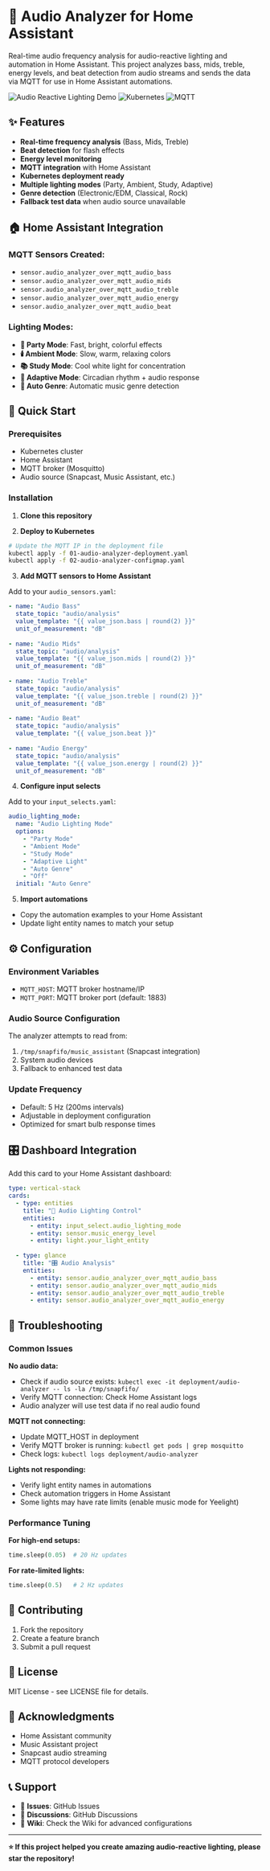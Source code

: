 # 🎵 Audio Analyzer for Home Assistant

Real-time audio frequency analysis for audio-reactive lighting and automation in Home Assistant. This project analyzes bass, mids, treble, energy levels, and beat detection from audio streams and sends the data via MQTT for use in Home Assistant automations.

![Audio Reactive Lighting Demo](https://img.shields.io/badge/Home%20Assistant-Compatible-blue)
![Kubernetes](https://img.shields.io/badge/Kubernetes-Ready-green)
![MQTT](https://img.shields.io/badge/MQTT-Enabled-orange)

## ✨ Features

- **Real-time frequency analysis** (Bass, Mids, Treble)
- **Beat detection** for flash effects
- **Energy level monitoring**
- **MQTT integration** with Home Assistant
- **Kubernetes deployment ready**
- **Multiple lighting modes** (Party, Ambient, Study, Adaptive)
- **Genre detection** (Electronic/EDM, Classical, Rock)
- **Fallback test data** when audio source unavailable

## 🏠 Home Assistant Integration

### MQTT Sensors Created:
- `sensor.audio_analyzer_over_mqtt_audio_bass`
- `sensor.audio_analyzer_over_mqtt_audio_mids` 
- `sensor.audio_analyzer_over_mqtt_audio_treble`
- `sensor.audio_analyzer_over_mqtt_audio_energy`
- `sensor.audio_analyzer_over_mqtt_audio_beat`

### Lighting Modes:
- **🎉 Party Mode**: Fast, bright, colorful effects
- **🕯️ Ambient Mode**: Slow, warm, relaxing colors
- **📚 Study Mode**: Cool white light for concentration
- **🌅 Adaptive Mode**: Circadian rhythm + audio response
- **🎵 Auto Genre**: Automatic music genre detection

## 🚀 Quick Start

### Prerequisites
- Kubernetes cluster
- Home Assistant
- MQTT broker (Mosquitto)
- Audio source (Snapcast, Music Assistant, etc.)

### Installation

1. **Clone this repository**

2. **Deploy to Kubernetes**
```bash
# Update the MQTT IP in the deployment file
kubectl apply -f 01-audio-analyzer-deployment.yaml
kubectl apply -f 02-audio-analyzer-configmap.yaml
```

3. **Add MQTT sensors to Home Assistant**

Add to your `audio_sensors.yaml`:
```yaml
- name: "Audio Bass"
  state_topic: "audio/analysis"
  value_template: "{{ value_json.bass | round(2) }}"
  unit_of_measurement: "dB"
  
- name: "Audio Mids"
  state_topic: "audio/analysis" 
  value_template: "{{ value_json.mids | round(2) }}"
  unit_of_measurement: "dB"
  
- name: "Audio Treble"
  state_topic: "audio/analysis"
  value_template: "{{ value_json.treble | round(2) }}"
  unit_of_measurement: "dB"
  
- name: "Audio Beat"
  state_topic: "audio/analysis"
  value_template: "{{ value_json.beat }}"
  
- name: "Audio Energy"
  state_topic: "audio/analysis"
  value_template: "{{ value_json.energy | round(2) }}"
  unit_of_measurement: "dB"
```

4. **Configure input selects**

Add to your `input_selects.yaml`:
```yaml
audio_lighting_mode:
  name: "Audio Lighting Mode"
  options:
    - "Party Mode"
    - "Ambient Mode" 
    - "Study Mode"
    - "Adaptive Light"
    - "Auto Genre"
    - "Off"
  initial: "Auto Genre"
```

5. **Import automations**
- Copy the automation examples to your Home Assistant
- Update light entity names to match your setup

## ⚙️ Configuration

### Environment Variables
- `MQTT_HOST`: MQTT broker hostname/IP
- `MQTT_PORT`: MQTT broker port (default: 1883)

### Audio Source Configuration
The analyzer attempts to read from:
1. `/tmp/snapfifo/music_assistant` (Snapcast integration)
2. System audio devices
3. Fallback to enhanced test data

### Update Frequency
- Default: 5 Hz (200ms intervals)
- Adjustable in deployment configuration
- Optimized for smart bulb response times

## 🎛️ Dashboard Integration

Add this card to your Home Assistant dashboard:

```yaml
type: vertical-stack
cards:
  - type: entities
    title: "🎵 Audio Lighting Control"
    entities:
      - entity: input_select.audio_lighting_mode
      - entity: sensor.music_energy_level
      - entity: light.your_light_entity
  
  - type: glance
    title: "🎛️ Audio Analysis"
    entities:
      - entity: sensor.audio_analyzer_over_mqtt_audio_bass
      - entity: sensor.audio_analyzer_over_mqtt_audio_mids
      - entity: sensor.audio_analyzer_over_mqtt_audio_treble
      - entity: sensor.audio_analyzer_over_mqtt_audio_energy
```

## 🔧 Troubleshooting

### Common Issues

**No audio data:**
- Check if audio source exists: `kubectl exec -it deployment/audio-analyzer -- ls -la /tmp/snapfifo/`
- Verify MQTT connection: Check Home Assistant logs
- Audio analyzer will use test data if no real audio found

**MQTT not connecting:**
- Update MQTT_HOST in deployment
- Verify MQTT broker is running: `kubectl get pods | grep mosquitto`
- Check logs: `kubectl logs deployment/audio-analyzer`

**Lights not responding:**
- Verify light entity names in automations
- Check automation triggers in Home Assistant
- Some lights may have rate limits (enable music mode for Yeelight)

### Performance Tuning

**For high-end setups:**
```python
time.sleep(0.05)  # 20 Hz updates
```

**For rate-limited lights:**
```python
time.sleep(0.5)   # 2 Hz updates
```

## 🤝 Contributing

1. Fork the repository
2. Create a feature branch
3. Submit a pull request

## 📄 License

MIT License - see LICENSE file for details.

## 🙏 Acknowledgments

- Home Assistant community
- Music Assistant project
- Snapcast audio streaming
- MQTT protocol developers

## 📞 Support

- 🐛 **Issues**: GitHub Issues
- 💬 **Discussions**: GitHub Discussions  
- 📖 **Wiki**: Check the Wiki for advanced configurations

---

**⭐ If this project helped you create amazing audio-reactive lighting, please star the repository!**